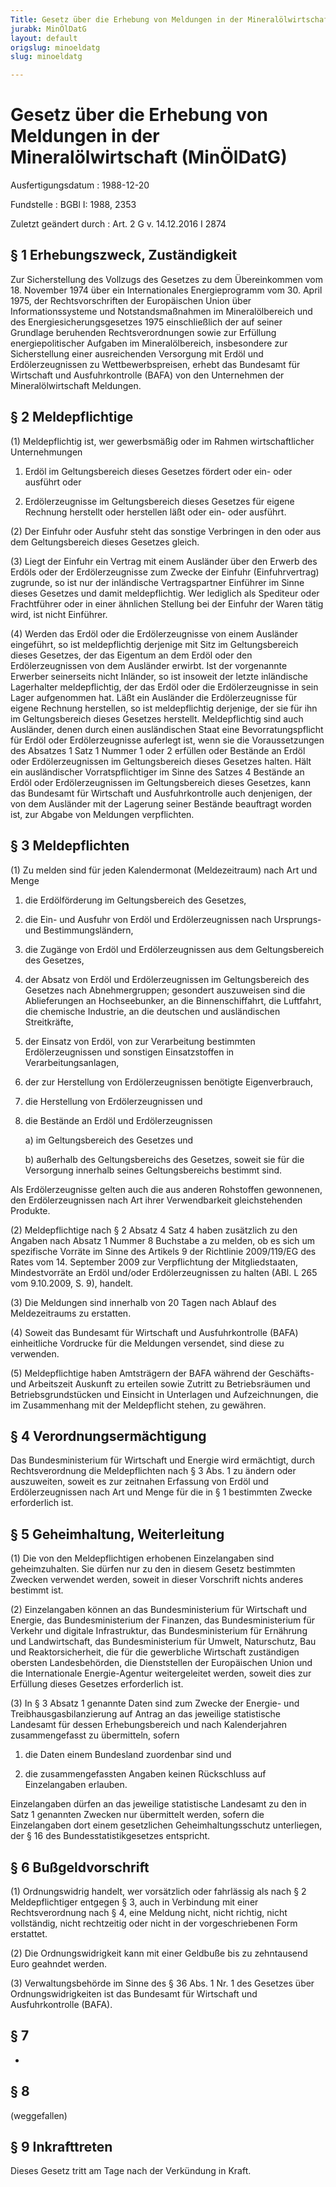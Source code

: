 ```yaml
---
Title: Gesetz über die Erhebung von Meldungen in der Mineralölwirtschaft
jurabk: MinÖlDatG
layout: default
origslug: minoeldatg
slug: minoeldatg

---
```


# Gesetz über die Erhebung von Meldungen in der Mineralölwirtschaft (MinÖlDatG)

Ausfertigungsdatum
:   1988-12-20

Fundstelle
:   BGBl I: 1988, 2353

Zuletzt geändert durch
:   Art. 2 G v. 14.12.2016 I 2874


## § 1 Erhebungszweck, Zuständigkeit

Zur Sicherstellung des Vollzugs des Gesetzes zu dem Übereinkommen vom
18\. November 1974 über ein Internationales Energieprogramm vom 30.
April 1975, der Rechtsvorschriften der Europäischen Union über
Informationssysteme und Notstandsmaßnahmen im Mineralölbereich und des
Energiesicherungsgesetzes 1975 einschließlich der auf seiner Grundlage
beruhenden Rechtsverordnungen sowie zur Erfüllung energiepolitischer
Aufgaben im Mineralölbereich, insbesondere zur Sicherstellung einer
ausreichenden Versorgung mit Erdöl und Erdölerzeugnissen zu
Wettbewerbspreisen, erhebt das Bundesamt für Wirtschaft und
Ausfuhrkontrolle (BAFA) von den Unternehmen der Mineralölwirtschaft
Meldungen.


## § 2 Meldepflichtige

(1) Meldepflichtig ist, wer gewerbsmäßig oder im Rahmen
wirtschaftlicher Unternehmungen

1.  Erdöl im Geltungsbereich dieses Gesetzes fördert oder ein- oder
    ausführt oder


2.  Erdölerzeugnisse im Geltungsbereich dieses Gesetzes für eigene
    Rechnung herstellt oder herstellen läßt oder ein- oder ausführt.




(2) Der Einfuhr oder Ausfuhr steht das sonstige Verbringen in den oder
aus dem Geltungsbereich dieses Gesetzes gleich.

(3) Liegt der Einfuhr ein Vertrag mit einem Ausländer über den Erwerb
des Erdöls oder der Erdölerzeugnisse zum Zwecke der Einfuhr
(Einfuhrvertrag) zugrunde, so ist nur der inländische Vertragspartner
Einführer im Sinne dieses Gesetzes und damit meldepflichtig. Wer
lediglich als Spediteur oder Frachtführer oder in einer ähnlichen
Stellung bei der Einfuhr der Waren tätig wird, ist nicht Einführer.

(4) Werden das Erdöl oder die Erdölerzeugnisse von einem Ausländer
eingeführt, so ist meldepflichtig derjenige mit Sitz im
Geltungsbereich dieses Gesetzes, der das Eigentum an dem Erdöl oder
den Erdölerzeugnissen von dem Ausländer erwirbt. Ist der vorgenannte
Erwerber seinerseits nicht Inländer, so ist insoweit der letzte
inländische Lagerhalter meldepflichtig, der das Erdöl oder die
Erdölerzeugnisse in sein Lager aufgenommen hat. Läßt ein Ausländer die
Erdölerzeugnisse für eigene Rechnung herstellen, so ist meldepflichtig
derjenige, der sie für ihn im Geltungsbereich dieses Gesetzes
herstellt. Meldepflichtig sind auch Ausländer, denen durch einen
ausländischen Staat eine Bevorratungspflicht für Erdöl oder
Erdölerzeugnisse auferlegt ist, wenn sie die Voraussetzungen des
Absatzes 1 Satz 1 Nummer 1 oder 2 erfüllen oder Bestände an Erdöl oder
Erdölerzeugnissen im Geltungsbereich dieses Gesetzes halten. Hält ein
ausländischer Vorratspflichtiger im Sinne des Satzes 4 Bestände an
Erdöl oder Erdölerzeugnissen im Geltungsbereich dieses Gesetzes, kann
das Bundesamt für Wirtschaft und Ausfuhrkontrolle auch denjenigen, der
von dem Ausländer mit der Lagerung seiner Bestände beauftragt worden
ist, zur Abgabe von Meldungen verpflichten.


## § 3 Meldepflichten

(1) Zu melden sind für jeden Kalendermonat (Meldezeitraum) nach Art
und Menge

1.  die Erdölförderung im Geltungsbereich des Gesetzes,


2.  die Ein- und Ausfuhr von Erdöl und Erdölerzeugnissen nach Ursprungs-
    und Bestimmungsländern,


3.  die Zugänge von Erdöl und Erdölerzeugnissen aus dem Geltungsbereich
    des Gesetzes,


4.  der Absatz von Erdöl und Erdölerzeugnissen im Geltungsbereich des
    Gesetzes nach Abnehmergruppen; gesondert auszuweisen sind die
    Ablieferungen an Hochseebunker, an die Binnenschiffahrt, die
    Luftfahrt, die chemische Industrie, an die deutschen und ausländischen
    Streitkräfte,


5.  der Einsatz von Erdöl, von zur Verarbeitung bestimmten
    Erdölerzeugnissen und sonstigen Einsatzstoffen in
    Verarbeitungsanlagen,


6.  der zur Herstellung von Erdölerzeugnissen benötigte Eigenverbrauch,


7.  die Herstellung von Erdölerzeugnissen und


8.  die Bestände an Erdöl und Erdölerzeugnissen

    a)  im Geltungsbereich des Gesetzes und


    b)  außerhalb des Geltungsbereichs des Gesetzes, soweit sie für die
        Versorgung innerhalb seines Geltungsbereichs bestimmt sind.






Als Erdölerzeugnisse gelten auch die aus anderen Rohstoffen
gewonnenen, den Erdölerzeugnissen nach Art ihrer Verwendbarkeit
gleichstehenden Produkte.

(2) Meldepflichtige nach § 2 Absatz 4 Satz 4 haben zusätzlich zu den
Angaben nach Absatz 1 Nummer 8 Buchstabe a zu melden, ob es sich um
spezifische Vorräte im Sinne des Artikels 9 der Richtlinie 2009/119/EG
des Rates vom 14. September 2009 zur Verpflichtung der
Mitgliedstaaten, Mindestvorräte an Erdöl und/oder Erdölerzeugnissen zu
halten (ABl. L 265 vom 9.10.2009, S. 9), handelt.

(3) Die Meldungen sind innerhalb von 20 Tagen nach Ablauf des
Meldezeitraums zu erstatten.

(4) Soweit das Bundesamt für Wirtschaft und Ausfuhrkontrolle (BAFA)
einheitliche Vordrucke für die Meldungen versendet, sind diese zu
verwenden.

(5) Meldepflichtige haben Amtsträgern der BAFA während der Geschäfts-
und Arbeitszeit Auskunft zu erteilen sowie Zutritt zu Betriebsräumen
und Betriebsgrundstücken und Einsicht in Unterlagen und
Aufzeichnungen, die im Zusammenhang mit der Meldepflicht stehen, zu
gewähren.


## § 4 Verordnungsermächtigung

Das Bundesministerium für Wirtschaft und Energie wird ermächtigt,
durch Rechtsverordnung die Meldepflichten nach § 3 Abs. 1 zu ändern
oder auszuweiten, soweit es zur zeitnahen Erfassung von Erdöl und
Erdölerzeugnissen nach Art und Menge für die in § 1 bestimmten Zwecke
erforderlich ist.


## § 5 Geheimhaltung, Weiterleitung

(1) Die von den Meldepflichtigen erhobenen Einzelangaben sind
geheimzuhalten. Sie dürfen nur zu den in diesem Gesetz bestimmten
Zwecken verwendet werden, soweit in dieser Vorschrift nichts anderes
bestimmt ist.

(2) Einzelangaben können an das Bundesministerium für Wirtschaft und
Energie, das Bundesministerium der Finanzen, das Bundesministerium für
Verkehr und digitale Infrastruktur, das Bundesministerium für
Ernährung und Landwirtschaft, das Bundesministerium für Umwelt,
Naturschutz, Bau und Reaktorsicherheit, die für die gewerbliche
Wirtschaft zuständigen obersten Landesbehörden, die Dienststellen der
Europäischen Union und die Internationale Energie-Agentur
weitergeleitet werden, soweit dies zur Erfüllung dieses Gesetzes
erforderlich ist.

(3) In § 3 Absatz 1 genannte Daten sind zum Zwecke der Energie- und
Treibhausgasbilanzierung auf Antrag an das jeweilige statistische
Landesamt für dessen Erhebungsbereich und nach Kalenderjahren
zusammengefasst zu übermitteln, sofern

1.  die Daten einem Bundesland zuordenbar sind und


2.  die zusammengefassten Angaben keinen Rückschluss auf Einzelangaben
    erlauben.



Einzelangaben dürfen an das jeweilige statistische Landesamt zu den in
Satz 1 genannten Zwecken nur übermittelt werden, sofern die
Einzelangaben dort einem gesetzlichen Geheimhaltungsschutz
unterliegen, der § 16 des Bundesstatistikgesetzes entspricht.


## § 6 Bußgeldvorschrift

(1) Ordnungswidrig handelt, wer vorsätzlich oder fahrlässig als nach §
2 Meldepflichtiger entgegen § 3, auch in Verbindung mit einer
Rechtsverordnung nach § 4, eine Meldung nicht, nicht richtig, nicht
vollständig, nicht rechtzeitig oder nicht in der vorgeschriebenen Form
erstattet.

(2) Die Ordnungswidrigkeit kann mit einer Geldbuße bis zu zehntausend
Euro geahndet werden.

(3) Verwaltungsbehörde im Sinne des § 36 Abs. 1 Nr. 1 des Gesetzes
über Ordnungswidrigkeiten ist das Bundesamt für Wirtschaft und
Ausfuhrkontrolle (BAFA).


## § 7

-


## § 8

(weggefallen)


## § 9 Inkrafttreten

Dieses Gesetz tritt am Tage nach der Verkündung in Kraft.

